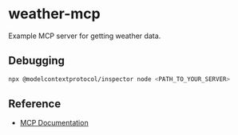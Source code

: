 # weather-mcp

Example MCP server for getting weather data.

## Debugging

```bash
npx @modelcontextprotocol/inspector node <PATH_TO_YOUR_SERVER>
```

## Reference

- [MCP Documentation](https://modelcontextprotocol.io/quickstart/server#node)
